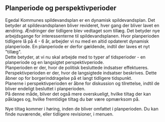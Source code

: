 ## Planperiode og perspektivperioder

Egedal Kommunes spildevandsplan er en dynamisk spildevandsplan. Det betyder at spildevandsplanen bliver revideret, hver gang der bliver lavet en ændring. Ændringer der tidligere blev vedtaget som tillæg. Det betyder nye arbejdsgange for interessenterne til spildevandsplanen. Hvor planperioden tidligere lå på 4 - 6 år, arbejder vi nu med en altid opdateret dynamisk planperiode. En planperiode er derfor gældende, indtil der laves et nyt "tillæg".  
Dette betyder, at vi nu skal arbejde med to typer af tidsperioder - en planperiode og en langsigtet perspektivperiode.  
Planperioden er der, hvor de politisk besluttede indsatser effektueres.  
Perspektivperioden er der, hvor de langsigtede indsatser beskrives. Dette åbner op for borgerinddragelse på et langt tidligere tidspunkt.  
Planerne i perspektivperioden er åbne for diskussion og tilrettelse, indtil de bliver endeligt besluttet i planperioden.  
På denne måde, bliver det også mere overskueligt, hvilke tiltag der kan påklages og, hvilke fremtidige tiltag du bør være opmærksom på.

Nye tiltag kommer i høring, inden de bliver omfattet i planperioden. Du kan finde nuværende, eller tidligere revisioner, i menuen.

